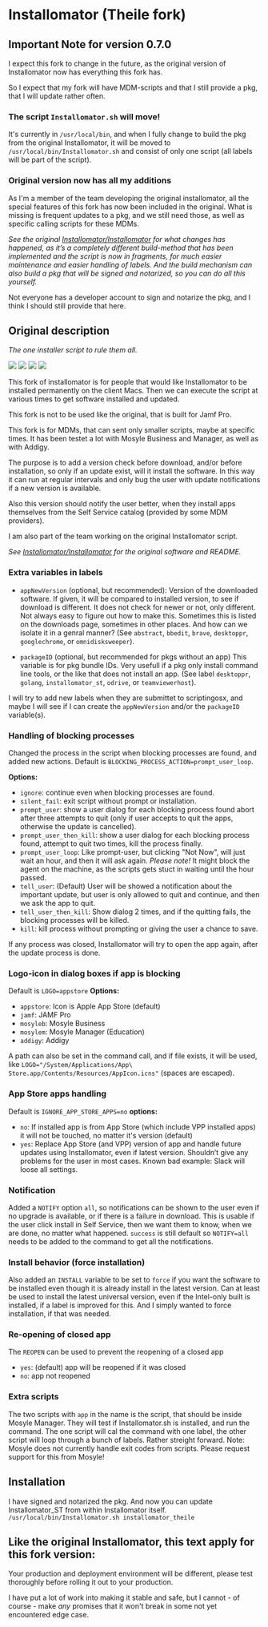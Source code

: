 # Installomator (Theile fork)

## Important Note for version 0.7.0

I expect this fork to change in the future, as the original version of Installomator now has everything this fork has.

So I expect that my fork will have MDM-scripts and that I still provide a pkg, that I will update rather often.

### The script `Installomator.sh` will move!

It's currently in `/usr/local/bin`, and when I fully change to build the pkg from the original Installomator, it will be moved to `/usr/local/bin/Installomator.sh` and consist of only one script (all labels will be part of the script).

### Original version now has all my additions

As I'm a member of the team developing the original installomator, all the special features of this fork has now been included in the original. What is missing is frequent updates to a pkg, and we still need those, as well as specific calling scripts for these MDMs.

_See the original [Installomator/Installomator](https://github.com/Installomator/Installomator) for what changes has happened, as it’s a completely different build-method that has been implemented and the script is now in fragments, for much easier maintenance and easier handling of labels. And the build mechanism can also build a pkg that will be signed and notarized, so you can do all this yourself._

Not everyone has a developer account to sign and notarize the pkg, and I think I should still provide that here.

## Original description

_The one installer script to rule them all._

![](https://img.shields.io/github/v/release/Theile/Installomator)&nbsp;![](https://img.shields.io/github/downloads/Theile/Installomator/latest/total)&nbsp;![](https://img.shields.io/badge/macOS-10.14%2B-success)&nbsp;![](https://img.shields.io/github/license/Theile/Installomator)

This fork of installomator is for people that would like Installomator to be installed permanently on the client Macs. Then we can execute the script at various times to get software installed and updated.

This fork is not to be used like the original, that is built for Jamf Pro. 

This fork is for MDMs, that can sent only smaller scripts, maybe at specific times. It has been testet a lot with Mosyle Business and Manager, as well as with Addigy.

The purpose is to add a version check before download, and/or before installation, so only if an update exist, will it install the software. In this way it can run at regular intervals and only bug the user with update notifications if a new version is available.

Also this version should notify the user better, when they install apps themselves from the Self Service catalog (provided by some MDM providers).

I am also part of the team working on the original Installomator script.

_See [Installomator/Installomator](https://github.com/Installomator/Installomator) for the original software and README._

### Extra variables in labels

- `appNewVersion` (optional, but recommended):
Version of the downloaded software.
If given, it will be compared to installed version, to see if download is different.
It does not check for newer or not, only different.
Not always easy to figure out how to make this. Sometimes this is listed on the downloads page, sometimes in other places. And how can we isolate it in a genral manner? (See `abstract`, `bbedit`, `brave`, `desktoppr`, `googlechrome`, or `omnidisksweeper`).

- `packageID` (optional, but recommended for pkgs without an app)
This variable is for pkg bundle IDs. Very usefull if a pkg only install command line tools, or the like that does not install an app. (See label `desktoppr`, `golang`, `installomator_st`, `odrive`, or `teamviewerhost`).

I will try to add new labels when they are submittet to scriptingosx, and maybe I will see if I can create the `appNewVersion` and/or the `packageID` variable(s).


### Handling of blocking processes

Changed the process in the script when blocking processes are found, and added new actions. Default is `BLOCKING_PROCESS_ACTION=prompt_user_loop`.

__Options:__
- `ignore`: continue even when blocking processes are found.
- `silent_fail`: exit script without prompt or installation.
- `prompt_user`: show a user dialog for each blocking process found abort after three attempts to quit (only if user accepts to quit the apps, otherwise the update is cancelled).
- `prompt_user_then_kill`: show a user dialog for each blocking process found, attempt to quit two times, kill the process finally.
- `prompt_user_loop`: Like prompt-user, but clicking "Not Now", will just wait an hour, and then it will ask again. _Please note!_  It might block the agent on the machine, as the scripts gets stuct in waiting until the hour passed.
- `tell_user`: (Default) User will be showed a notification about the important update, but user is only allowed to quit and continue, and then we ask the app to quit.
- `tell_user_then_kill`: Show dialog 2 times, and if the quitting fails, the blocking processes will be killed.
- `kill`: kill process without prompting or giving the user a chance to save.

If any process was closed, Installomator will try to open the app again, after the update process is done. 


### Logo-icon in dialog boxes if app is blocking

Default is `LOGO=appstore`
__Options:__
- `appstore`: Icon is Apple App Store (default)
- `jamf`: JAMF Pro
- `mosyleb`: Mosyle Business
- `mosylem`: Mosyle Manager (Education)
- `addigy`: Addigy

A path can also be set in the command call, and if file exists, it will be used, like `LOGO="/System/Applications/App\ Store.app/Contents/Resources/AppIcon.icns"` (spaces are escaped).

### App Store apps handling
Default is `IGNORE_APP_STORE_APPS=no`
__options:__
- `no`: If installed app is from App Store (which include VPP installed apps) it will not be touched, no matter it's version (default)
- `yes`: Replace App Store (and VPP) version of app and handle future updates using Installomator, even if latest version. Shouldn’t give any problems for the user in most cases. Known bad example: Slack will loose all settings.

### Notification

Added a `NOTIFY` option `all`, so notifications can be shown to the user even if no upgrade is available, or if there is a failure in download. This is usable if the user click install in Self Service, then we want them to know, when we are done, no matter what happened. `success` is still default so `NOTIFY=all` needs to be added to the command to get all the notifications.

### Install behavior (force installation)

Also added an `INSTALL` variable to be set to `force` if you want the software to be installed even though it is already install in the latest version. Can at least be used to install the latest universal version, even if the Intel-only built is installed, if a label is improved for this. And I simply wanted to force installation, if that was needed.

### Re-opening of closed app

The `REOPEN` can be used to prevent the reopening of a closed app

- `yes`:   (default) app will be reopened if it was closed
- `no`:    app not reopened

### Extra scripts

The two scripts with `app` in the name is the script, that should be inside Mosyle Manager. They will test if Installomator.sh is installed, and run the command. The one script will cal the command with one label, the other script will loop through a bunch of labels. Rather streight forward. Note: Mosyle does not currently handle exit codes from scripts. Please request support for this from Mosyle!

## Installation

I have signed and notarized the pkg. And now you can update Installomator_ST from within Installomator itself.
`/usr/local/bin/Installomator.sh installomator_theile`

## Like the original Installomator, this text apply for this fork version:
Your production and deployment environment will be different, please test thoroughly before rolling it out to your production.

I have put a lot of work into making it stable and safe, but I cannot - of course - make _any_ promises that it won't break in some not yet encountered edge case.
